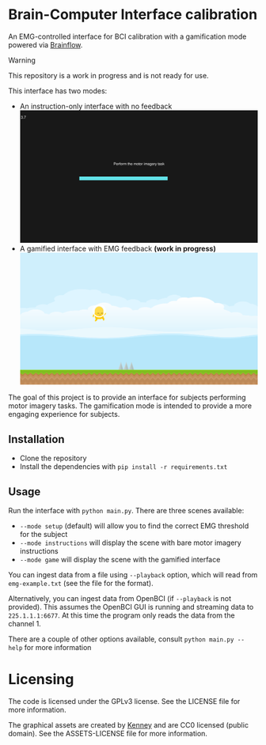 # Brain-Computer Interface calibration

An EMG-controlled interface for BCI calibration with a gamification mode powered via [Brainflow](https://brainflow.org/).

> [!WARNING]  
> This repository is a work in progress and is not ready for use.

This interface has two modes:
* An instruction-only interface with no feedback
![Instruction-only interface](./README-instructions.png)
* A gamified interface with EMG feedback **(work in progress)**
![Gamified interface](./README-game.png)

The goal of this project is to provide an interface for subjects performing motor imagery tasks. The gamification mode is intended to provide a more engaging experience for subjects.

## Installation

* Clone the repository
* Install the dependencies with `pip install -r requirements.txt`

## Usage
Run the interface with `python main.py`. There are three scenes available:
  * `--mode setup` (default) will allow you to find the correct EMG threshold for the subject
  * `--mode instructions` will display the scene with bare motor imagery instructions
  * `--mode game` will display the scene with the gamified interface

You can ingest data from a file using `--playback` option, which will read from `emg-example.txt` (see the file for the format).

Alternatively, you can ingest data from OpenBCI (if `--playback` is not provided). This assumes the OpenBCI GUI is running and streaming data to `225.1.1.1:6677`. At this time the program only reads the data from the channel 1.

There are a couple of other options available, consult `python main.py --help` for more information

# Licensing

The code is licensed under the GPLv3 license. See the LICENSE file for more information.

The graphical assets are created by [Kenney](https://kenney.nl) and are CC0 licensed (public domain). See the ASSETS-LICENSE file for more information.
